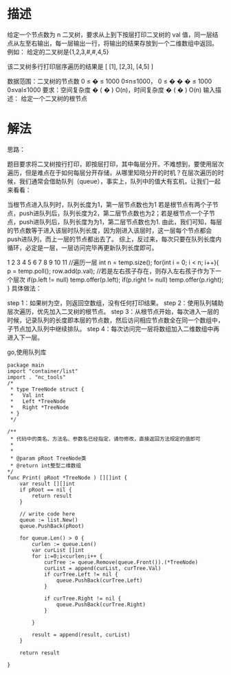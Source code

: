 # 描述
给定一个节点数为 n 二叉树，要求从上到下按层打印二叉树的 val 值，同一层结点从左至右输出，每一层输出一行，将输出的结果存放到一个二维数组中返回。
例如：
给定的二叉树是{1,2,3,#,#,4,5}

该二叉树多行打印层序遍历的结果是
[
[1],
[2,3],
[4,5]
]

数据范围：二叉树的节点数 
0
≤
�
≤
1000
0≤n≤1000，
0
≤
�
�
�
≤
1000
0≤val≤1000
要求：空间复杂度 
�
(
�
)
O(n)，时间复杂度 
�
(
�
)
O(n)
输入描述：
给定一个二叉树的根节点

# 解法
思路：

题目要求将二叉树按行打印，即按层打印，其中每层分开。不难想到，要使用层次遍历，但是难点在于如何每层分开存储，从哪里知晓分开的时机？在层次遍历的时候，我们通常会借助队列（queue），事实上，队列中的值大有玄机，让我们一起来看看：

当根节点进入队列时，队列长度为1，第一层节点数也为1
若是根节点有两个子节点，push进队列后，队列长度为2，第二层节点数也为2；若是根节点一个子节点，push进队列后，队列长度为为1，第二层节点数也为1.
由此，我们可知，每层的节点数等于进入该层时队列长度，因为刚进入该层时，这一层每个节点都会push进队列，而上一层的节点都出去了。
综上，反过来，每次只要在队列长度内循环，必定是一层，一层访问完毕再更新队列长度即可。

1
2
3
4
5
6
7
8
9
10
11
//遍历一层
int n = temp.size();
for(int i = 0; i < n; i++){
    p = temp.poll();
    row.add(p.val);
    //若是左右孩子存在，则存入左右孩子作为下一个层次
    if(p.left != null)
        temp.offer(p.left);
    if(p.right != null)
        temp.offer(p.right);
}
具体做法：

step 1：如果树为空，则返回空数组，没有任何打印结果。
step 2：使用队列辅助层次遍历，优先加入二叉树的根节点。
step 3：从根节点开始，每次进入一层的时候，记录队列的长度即本层的节点数，然后访问相应节点数全在同一个数组中，子节点加入队列中继续排队。
step 4：每次访问完一层将数组加入二维数组中再进入下一层。


go,使用队列库
```
package main
import "container/list"
import . "nc_tools"
/*
 * type TreeNode struct {
 *   Val int
 *   Left *TreeNode
 *   Right *TreeNode
 * }
 */

/**
 * 代码中的类名、方法名、参数名已经指定，请勿修改，直接返回方法规定的值即可
 *
 * 
 * @param pRoot TreeNode类 
 * @return int整型二维数组
*/
func Print( pRoot *TreeNode ) [][]int {
    var result [][]int
    if pRoot == nil {
        return result
    }
     
    // write code here
    queue := list.New()
    queue.PushBack(pRoot)
     
    for queue.Len() > 0 {
        curlen := queue.Len()
        var curList []int
        for i:=0;i<curlen;i++ {
            curTree := queue.Remove(queue.Front()).(*TreeNode)
            curList = append(curList, curTree.Val)
            if curTree.Left != nil {
                queue.PushBack(curTree.Left)
            }
             
            if curTree.Right != nil {
                queue.PushBack(curTree.Right)
            }
             
        }
         
        result = append(result, curList)
    }
     
    return result
     
}
```